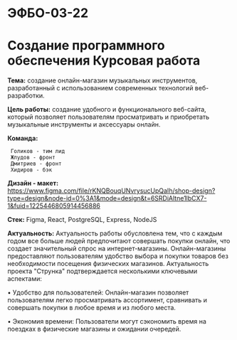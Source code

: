# ЭФБО-03-22

# Создание программного обеспечения Курсовая работа

**Тема:**  создание онлайн-магазин музыкальных инструментов, разработанный с использованием современных технологий веб-разработки.

**Цель работы:** создание удобного и функционального веб-сайта, который позволяет пользователям просматривать и приобретать музыкальные инструменты и аксессуары онлайн.

**Команда:**

     Голиков - тим лид
     Жлудов - фронт
     Дмитриев - фронт
     Хидиров - бэк
     
**Дизайн - макет:** https://www.figma.com/file/rKNQBouqUNvrysucUpQaIh/shop-design?type=design&node-id=0%3A1&mode=design&t=6SRDiAltne1lbCX7-1&fuid=1225446805914456886

**Стек:** Figma, React, PostgreSQL, Express, NodeJS

**Актуальность:** Актуальность работы обусловлена тем, что с каждым годом все больше людей предпочитают совершать покупки онлайн, что создает значительный спрос на интернет-магазины. Онлайн-магазины предоставляют пользователям удобство выбора и покупки товаров без необходимости посещения физических магазинов.
Актуальность проекта "Струнка" подтверждается несколькими ключевыми аспектами:

• Удобство для пользователей: Онлайн-магазин позволяет пользователям легко просматривать ассортимент, сравнивать и совершать покупки в любое время и из любого места.

• Экономия времени: Пользователи могут сэкономить время на поездках в физические магазины и ожидании очередей.
